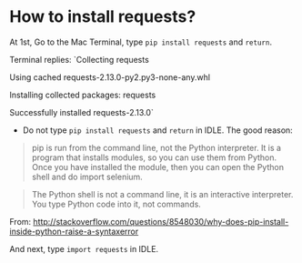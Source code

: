 # How to install requests?

At 1st, Go to the Mac Terminal, type `pip install requests` and `return`.

Terminal replies:
`Collecting requests

Using cached requests-2.13.0-py2.py3-none-any.whl

Installing collected packages: requests

Successfully installed requests-2.13.0`

* Do not type `pip install requests` and `return` in IDLE. The good reason:

> pip is run from the command line, not the Python interpreter. It is a program that installs modules, so you can use them from Python. Once you have installed the module, then you can open the Python shell and do import selenium.

> The Python shell is not a command line, it is an interactive interpreter. You type Python code into it, not commands.

From: http://stackoverflow.com/questions/8548030/why-does-pip-install-inside-python-raise-a-syntaxerror

And next, type `import requests` in IDLE.
